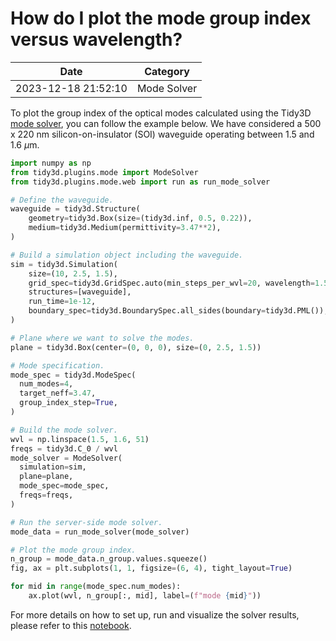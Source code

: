 # How do I plot the mode group index versus wavelength?

| Date       | Category    |
|------------|-------------|
| 2023-12-18 21:52:10 | Mode Solver |


To plot the group index of the optical modes calculated using the Tidy3D <a target="_blank" rel="noopener" href="https://docs.flexcompute.com/projects/tidy3d/en/latest/api/_autosummary/tidy3d.plugins.mode.ModeSolver.html#tidy3d.plugins.mode.ModeSolver">mode solver</a>, you can follow the example below. We have considered a 500 x 220 nm silicon-on-insulator (SOI) waveguide operating between 1.5 and 1.6 $\mu$m.

 



```python
import numpy as np
from tidy3d.plugins.mode import ModeSolver
from tidy3d.plugins.mode.web import run as run_mode_solver

# Define the waveguide.
waveguide = tidy3d.Structure(
    geometry=tidy3d.Box(size=(tidy3d.inf, 0.5, 0.22)),
    medium=tidy3d.Medium(permittivity=3.47**2),
)

# Build a simulation object including the waveguide.
sim = tidy3d.Simulation(
    size=(10, 2.5, 1.5),
    grid_spec=tidy3d.GridSpec.auto(min_steps_per_wvl=20, wavelength=1.55),
    structures=[waveguide],
    run_time=1e-12,
    boundary_spec=tidy3d.BoundarySpec.all_sides(boundary=tidy3d.PML()),
)

# Plane where we want to solve the modes.
plane = tidy3d.Box(center=(0, 0, 0), size=(0, 2.5, 1.5))

# Mode specification.
mode_spec = tidy3d.ModeSpec(
  num_modes=4,
  target_neff=3.47,
  group_index_step=True,
)

# Build the mode solver.
wvl = np.linspace(1.5, 1.6, 51)
freqs = tidy3d.C_0 / wvl
mode_solver = ModeSolver(
  simulation=sim,
  plane=plane,
  mode_spec=mode_spec,
  freqs=freqs,
)

# Run the server-side mode solver.
mode_data = run_mode_solver(mode_solver)

# Plot the mode group index.
n_group = mode_data.n_group.values.squeeze()
fig, ax = plt.subplots(1, 1, figsize=(6, 4), tight_layout=True)

for mid in range(mode_spec.num_modes):
    ax.plot(wvl, n_group[:, mid], label=(f"mode {mid}"))

```



For more details on how to set up, run and visualize the solver results, please refer to this <a href="https://www.flexcompute.com/tidy3d/examples/notebooks/ModeSolver/">notebook</a>.